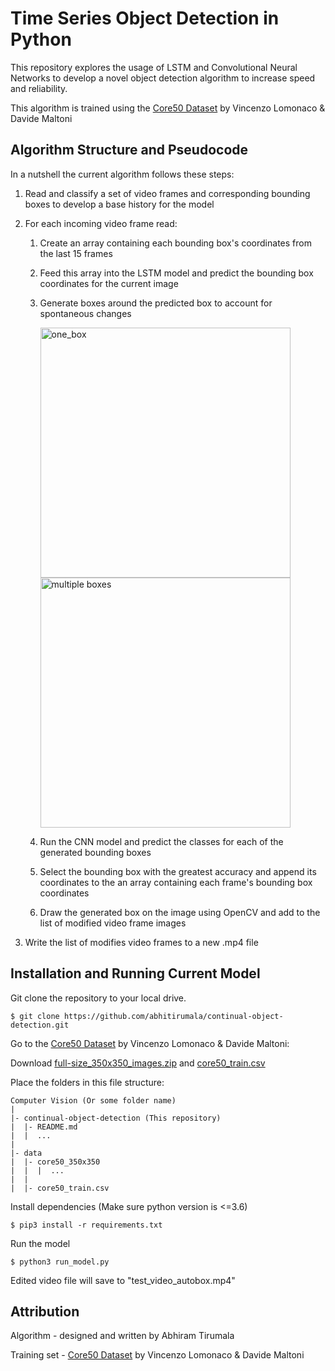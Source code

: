 # Time Series Object Detection in Python

This repository explores the usage of LSTM and Convolutional Neural Networks to develop a novel object detection algorithm to increase speed and reliability.

This algorithm is trained using the [Core50 Dataset](https://vlomonaco.github.io/core50/) by Vincenzo Lomonaco & Davide Maltoni

## Algorithm Structure and Pseudocode

In a nutshell the current algorithm follows these steps:

1. Read and classify a set of video frames and corresponding bounding boxes to develop a base history for the model

2. For each incoming video frame read:

   1. Create an array containing each bounding box's coordinates from the last 15 frames

   2. Feed this array into the LSTM model and predict the bounding box coordinates for the current image

   3. Generate boxes around the predicted box to account for spontaneous changes

      <div>
         <img src="https://raw.githubusercontent.com/abhitirumala/continual-object-detection/master/public/one_box.png" alt="one_box" height="400" />
         <img src="https://raw.githubusercontent.com/abhitirumala/continual-object-detection/master/public/multi_box.png" alt="multiple boxes" height="400" />
      <div>

   4. Run the CNN model and predict the classes for each of the generated bounding boxes

   5. Select the bounding box with the greatest accuracy and append its coordinates to the an array containing each frame's bounding box coordinates

   6. Draw the generated box on the image using OpenCV and add to the list of modified video frame images

3. Write the list of modifies video frames to a new .mp4 file

## Installation and Running Current Model

Git clone the repository to your local drive.

    $ git clone https://github.com/abhitirumala/continual-object-detection.git

Go to the [Core50 Dataset](https://vlomonaco.github.io/core50/) by Vincenzo Lomonaco & Davide Maltoni:

Download [full-size_350x350_images.zip](http://bias.csr.unibo.it/maltoni/download/core50/core50_350x350.zip) and [core50_train.csv](https://vlomonaco.github.io/core50/data/core50_train.csv)

Place the folders in this file structure:

    Computer Vision (Or some folder name)
    |
    |- continual-object-detection (This repository)
    |  |- README.md
    |  |  ...
    |
    |- data
    |  |- core50_350x350
    |  |  |  ...
    |  |
    |  |- core50_train.csv

Install dependencies (Make sure python version is <=3.6)

    $ pip3 install -r requirements.txt

Run the model

    $ python3 run_model.py

Edited video file will save to "test_video_autobox.mp4"

## Attribution

Algorithm - designed and written by Abhiram Tirumala

Training set - [Core50 Dataset](https://vlomonaco.github.io/core50/) by Vincenzo Lomonaco & Davide Maltoni